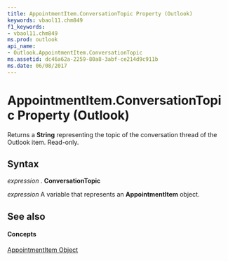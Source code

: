 ```yaml
---
title: AppointmentItem.ConversationTopic Property (Outlook)
keywords: vbaol11.chm849
f1_keywords:
- vbaol11.chm849
ms.prod: outlook
api_name:
- Outlook.AppointmentItem.ConversationTopic
ms.assetid: dc46a62a-2259-80a8-3abf-ce214d9c911b
ms.date: 06/08/2017
---
```



# AppointmentItem.ConversationTopic Property (Outlook)

Returns a  **String** representing the topic of the conversation thread of the Outlook item. Read-only.


## Syntax

 _expression_ . **ConversationTopic**

 _expression_ A variable that represents an **AppointmentItem** object.


## See also


#### Concepts


[AppointmentItem Object](appointmentitem-object-outlook.md)

